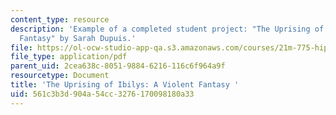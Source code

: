 ```yaml
---
content_type: resource
description: 'Example of a completed student project: "The Uprising of Ibilys: A Violent
  Fantasy" by Sarah Dupuis.'
file: https://ol-ocw-studio-app-qa.s3.amazonaws.com/courses/21m-775-hip-hop-fall-2007/561c3b3d904a54cc3276170098180a33_dupuisfinal.pdf
file_type: application/pdf
parent_uid: 2cea638c-8051-9884-6216-116c6f964a9f
resourcetype: Document
title: 'The Uprising of Ibilys: A Violent Fantasy '
uid: 561c3b3d-904a-54cc-3276-170098180a33
---
```

